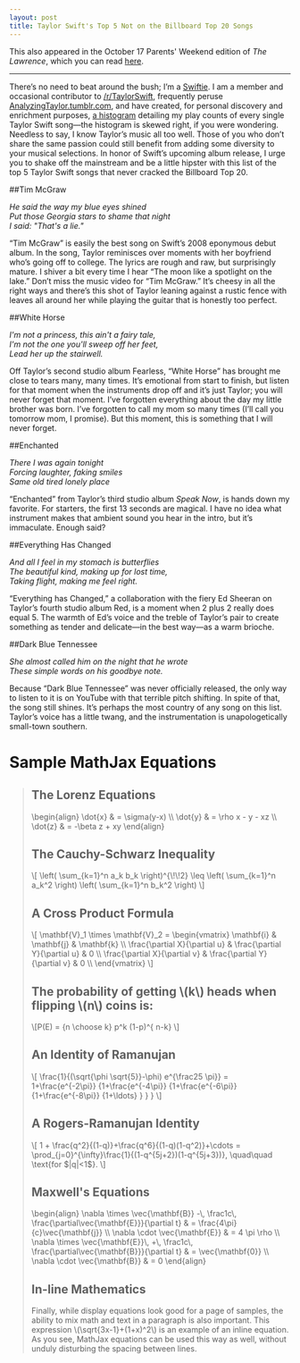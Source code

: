```yaml
---
layout: post
title: Taylor Swift's Top 5 Not on the Billboard Top 20 Songs
---
```


This also appeared in the October 17 Parents' Weekend edition of *The Lawrence*, which you can read [here][the lawrence top 5 article].

<hr>

There’s no need to beat around the bush; I’m a [Swiftie][swiftie urban dictionary]. I am a member and occasional contributor to [/r/TaylorSwift][reddit Taylor Swift], frequently peruse [AnalyzingTaylor.tumblr.com][tumblr analyzing taylor], and have created, for personal discovery and enrichment purposes, [a histogram][histogram play counts] detailing my play counts of every single Taylor Swift song—the histogram is skewed right, if you were wondering. Needless to say, I know Taylor’s music all too well. Those of you who don’t share the same passion could still benefit from adding some diversity to your musical selections. In honor of Swift’s upcoming album release, I urge you to shake off the mainstream and be a little hipster with this list of the top 5 Taylor Swift songs that never cracked the Billboard Top 20.

##Tim McGraw

*He said the way my blue eyes shined<br>
Put those Georgia stars to shame that night<br>
I said: "That's a lie."*

“Tim McGraw” is easily the best song on Swift’s 2008 eponymous debut album. In the song, Taylor reminisces over moments with her boyfriend who’s going off to college. The lyrics are rough and raw, but surprisingly mature. I shiver a bit every time I hear “The moon like a spotlight on the lake.” Don’t miss the music video for “Tim McGraw.” It’s cheesy in all the right ways and there’s this shot of Taylor leaning against a rustic fence with leaves all around her while playing the guitar that is honestly too perfect.

##White Horse

*I'm not a princess, this ain't a fairy tale,<br>
I'm not the one you'll sweep off her feet,<br>
Lead her up the stairwell.*

Off Taylor’s second studio album Fearless, “White Horse” has brought me close to tears many, many times. It’s emotional from start to finish, but listen for that moment when the instruments drop off and it’s just Taylor; you will never forget that moment. I’ve forgotten everything about the day my little brother was born. I’ve forgotten to call my mom so many times (I’ll call you tomorrow mom, I promise). But this moment, this is something that I will never forget.

##Enchanted

*There I was again tonight<br>
Forcing laughter, faking smiles<br>
Same old tired lonely place*

“Enchanted” from Taylor’s third studio album *Speak Now*, is hands down my favorite. For starters, the first 13 seconds are magical. I have no idea what instrument makes that ambient sound you hear in the intro, but it’s immaculate. Enough said?

##Everything Has Changed

*And all I feel in my stomach is butterflies<br>
The beautiful kind, making up for lost time,<br>
Taking flight, making me feel right.*

“Everything has Changed,” a collaboration with the fiery Ed Sheeran on Taylor’s fourth studio album Red, is a moment when 2 plus 2 really does equal 5. The warmth of Ed’s voice and the treble of Taylor’s pair to create something as tender and delicate—in the best way—as a warm brioche.

##Dark Blue Tennessee

*She almost called him on the night that he wrote<br>
These simple words on his goodbye note.*

Because “Dark Blue Tennessee” was never officially released, the only way to listen to it is on YouTube with that terrible pitch shifting. In spite of that, the song still shines. It’s perhaps the most country of any song on this list. Taylor’s voice has a little twang, and the instrumentation is unapologetically small-town southern.

<h1>Sample MathJax Equations</h1>

<blockquote>

<h2>The Lorenz Equations</h2>

<p>
\begin{align}
\dot{x} & = \sigma(y-x) \\
\dot{y} & = \rho x - y - xz \\
\dot{z} & = -\beta z + xy
\end{align}
</p>

<h2>The Cauchy-Schwarz Inequality</h2>

<p>\[
\left( \sum_{k=1}^n a_k b_k \right)^{\!\!2} \leq
 \left( \sum_{k=1}^n a_k^2 \right) \left( \sum_{k=1}^n b_k^2 \right)
\]</p>

<h2>A Cross Product Formula</h2>

<p>\[
  \mathbf{V}_1 \times \mathbf{V}_2 =
   \begin{vmatrix}
    \mathbf{i} & \mathbf{j} & \mathbf{k} \\
    \frac{\partial X}{\partial u} & \frac{\partial Y}{\partial u} & 0 \\
    \frac{\partial X}{\partial v} & \frac{\partial Y}{\partial v} & 0 \\
   \end{vmatrix}
\]</p>

<h2>The probability of getting \(k\) heads when flipping \(n\) coins is:</h2>

<p>\[P(E) = {n \choose k} p^k (1-p)^{ n-k} \]</p>

<h2>An Identity of Ramanujan</h2>

<p>\[
   \frac{1}{(\sqrt{\phi \sqrt{5}}-\phi) e^{\frac25 \pi}} =
     1+\frac{e^{-2\pi}} {1+\frac{e^{-4\pi}} {1+\frac{e^{-6\pi}}
      {1+\frac{e^{-8\pi}} {1+\ldots} } } }
\]</p>

<h2>A Rogers-Ramanujan Identity</h2>

<p>\[
  1 +  \frac{q^2}{(1-q)}+\frac{q^6}{(1-q)(1-q^2)}+\cdots =
    \prod_{j=0}^{\infty}\frac{1}{(1-q^{5j+2})(1-q^{5j+3})},
     \quad\quad \text{for $|q|<1$}.
\]</p>

<h2>Maxwell's Equations</h2>

<p>
\begin{align}
  \nabla \times \vec{\mathbf{B}} -\, \frac1c\, \frac{\partial\vec{\mathbf{E}}}{\partial t} & = \frac{4\pi}{c}\vec{\mathbf{j}} \\
  \nabla \cdot \vec{\mathbf{E}} & = 4 \pi \rho \\
  \nabla \times \vec{\mathbf{E}}\, +\, \frac1c\, \frac{\partial\vec{\mathbf{B}}}{\partial t} & = \vec{\mathbf{0}} \\
  \nabla \cdot \vec{\mathbf{B}} & = 0
\end{align}
</p>

<h2>In-line Mathematics</h2>

<p>Finally, while display equations look good for a page of samples, the
ability to mix math and text in a paragraph is also important.  This
expression \(\sqrt{3x-1}+(1+x)^2\) is an example of an inline equation.  As
you see, MathJax equations can be used this way as well, without unduly
disturbing the spacing between lines.</p>


</blockquote>


[the lawrence top 5 article]: http://www.thelawrence.org/arts/the-definitive-t-swift-top-5

[swiftie urban dictionary]: http://www.urbandictionary.com/define.php?term=swiftie

[reddit taylor swift]: http://www.reddit.com/r/Taylorswift

[tumblr analyzing taylor]: http://analyzingtaylor.tumblr.com/

[histogram play counts]: http://ericjwdchen.org/2014/09/24/graphing-the-play-counts-of-taylor-swift-songs/
